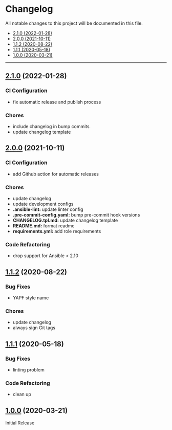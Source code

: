 # Changelog

All notable changes to this project will be documented in this file.

- [2.1.0 (2022-01-28)](#2.1.0-2022-01-28)
- [2.0.0 (2021-10-11)](#200-2021-10-11)
- [1.1.2 (2020-08-22)](#112-2020-08-22)
- [1.1.1 (2020-05-18)](#111-2020-05-18)
- [1.0.0 (2020-03-21)](#100-2020-03-21)

---

<a name="2.1.0"></a>
## [2.1.0](https://github.com/aisbergg/ansible-role-linux-users/compare/v2.0.0...2.1.0) (2022-01-28)

### CI Configuration

- fix automatic release and publish process

### Chores

- include changelog in bump commits
- update changelog template


<a name="2.0.0"></a>
## [2.0.0](https://github.com/aisbergg/ansible-role-linux-users/compare/v1.1.2...v2.0.0) (2021-10-11)

### CI Configuration

- add Github action for automatic releases

### Chores

- update changelog
- update development configs
- **.ansible-lint:** update linter config
- **.pre-commit-config.yaml:** bump pre-commit hook versions
- **CHANGELOG.tpl.md:** update changelog template
- **README.md:** format readme
- **requirements.yml:** add role requirements

### Code Refactoring

- drop support for Ansible < 2.10


<a name="1.1.2"></a>
## [1.1.2](https://github.com/aisbergg/ansible-role-linux-users/compare/v1.1.1...v1.1.2) (2020-08-22)

### Bug Fixes

- YAPF style name

### Chores

- update changelog
- always sign Git tags


<a name="1.1.1"></a>
## [1.1.1](https://github.com/aisbergg/ansible-role-linux-users/compare/v1.0.0...v1.1.1) (2020-05-18)

### Bug Fixes

- linting problem

### Code Refactoring

- clean up


<a name="1.0.0"></a>
## [1.0.0]() (2020-03-21)

Initial Release
